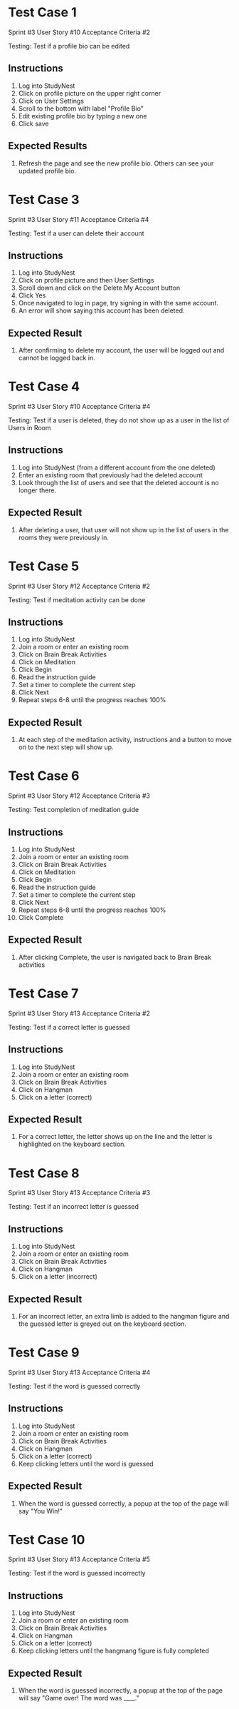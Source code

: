 # Test Case 1
Sprint #3
User Story #10
Acceptance Criteria #2

Testing: Test if a profile bio can be edited

## Instructions
1. Log into StudyNest
2. Click on profile picture on the upper right corner
3. Click on User Settings
4. Scroll to the bottom with label "Profile Bio"
5. Edit existing profile bio by typing a new one
6. Click save

## Expected Results
1. Refresh the page and see the new profile bio. Others can see your updated profile bio.

# Test Case 3
Sprint #3
User Story #11
Acceptance Criteria #4

Testing: Test if a user can delete their account

## Instructions
1. Log into StudyNest
2. Click on profile picture and then User Settings
3. Scroll down and click on the Delete My Account button
4. Click Yes
5. Once navigated to log in page, try signing in with the same account.
6. An error will show saying this account has been deleted.

## Expected Result
1. After confirming to delete my account, the user will be logged out and cannot be logged back in.

# Test Case 4
Sprint #3
User Story #10
Acceptance Criteria #4

Testing: Test if a user is deleted, they do not show up as a user in the list of Users in Room

## Instructions
1. Log into StudyNest (from a different account from the one deleted)
2. Enter an existing room that previously had the deleted account
3. Look through the list of users and see that the deleted account is no longer there.

## Expected Result
1. After deleting a user, that user will not show up in the list of users in the rooms they were previously in.

# Test Case 5
Sprint #3
User Story #12
Acceptance Criteria #2

Testing: Test if meditation activity can be done

## Instructions
1. Log into StudyNest
2. Join a room or enter an existing room
3. Click on Brain Break Activities
4. Click on Meditation
5. Click Begin
6. Read the instruction guide
7. Set a timer to complete the current step
8. Click Next
9. Repeat steps 6-8 until the progress reaches 100%

## Expected Result
1. At each step of the meditation activity, instructions and a button to move on to the next step will show up.

# Test Case 6
Sprint #3
User Story #12
Acceptance Criteria #3

Testing: Test completion of meditation guide

## Instructions
1. Log into StudyNest
2. Join a room or enter an existing room
3. Click on Brain Break Activities
4. Click on Meditation
5. Click Begin
6. Read the instruction guide
7. Set a timer to complete the current step
8. Click Next
9. Repeat steps 6-8 until the progress reaches 100%
10. Click Complete

## Expected Result
1. After clicking Complete, the user is navigated back to Brain Break activities

# Test Case 7
Sprint #3
User Story #13
Acceptance Criteria #2

Testing: Test if a correct letter is guessed

## Instructions
1. Log into StudyNest
2. Join a room or enter an existing room
3. Click on Brain Break Activities
4. Click on Hangman
5. Click on a letter (correct)

## Expected Result
1. For a correct letter, the letter shows up on the line and the letter is highlighted on the keyboard section.

# Test Case 8
Sprint #3
User Story #13
Acceptance Criteria #3

Testing: Test if an incorrect letter is guessed

## Instructions
1. Log into StudyNest
2. Join a room or enter an existing room
3. Click on Brain Break Activities
4. Click on Hangman
5. Click on a letter (incorrect)

## Expected Result
1. For an incorrect letter, an extra limb is added to the hangman figure and the guessed letter is greyed out on the keyboard section.

# Test Case 9
Sprint #3
User Story #13
Acceptance Criteria #4

Testing: Test if the word is guessed correctly

## Instructions
1. Log into StudyNest
2. Join a room or enter an existing room
3. Click on Brain Break Activities
4. Click on Hangman
5. Click on a letter (correct)
6. Keep clicking letters until the word is guessed

## Expected Result
1. When the word is guessed correctly, a popup at the top of the page will say "You Win!"

# Test Case 10
Sprint #3
User Story #13
Acceptance Criteria #5

Testing: Test if the word is guessed incorrectly

## Instructions
1. Log into StudyNest
2. Join a room or enter an existing room
3. Click on Brain Break Activities
4. Click on Hangman
5. Click on a letter (correct)
6. Keep clicking letters until the hangmang figure is fully completed

## Expected Result
1. When the word is guessed incorrectly, a popup at the top of the page will say "Game over! The word was ____."